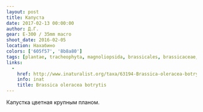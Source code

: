 ```yaml
---
layout: post
title: Капуста
date: 2017-02-13 00:00:00
author: Д.Г.
gear: E-300 / 35mm macro
shoot_date: 2016-02-05
location: Нахабино
colors: ['605f57', '8b8a80']
tags: [plantae, tracheophyta, magnoliopsida, brassicales, brassicaceae, brassica, oleracea, brassica oleracea botrytis]
links:
  -
    href: http://www.inaturalist.org/taxa/63194-Brassica-oleracea-botrytis
    info: inat
    title: Brassica oleracea botrytis
---
```


Капустка цветная крупным планом.
